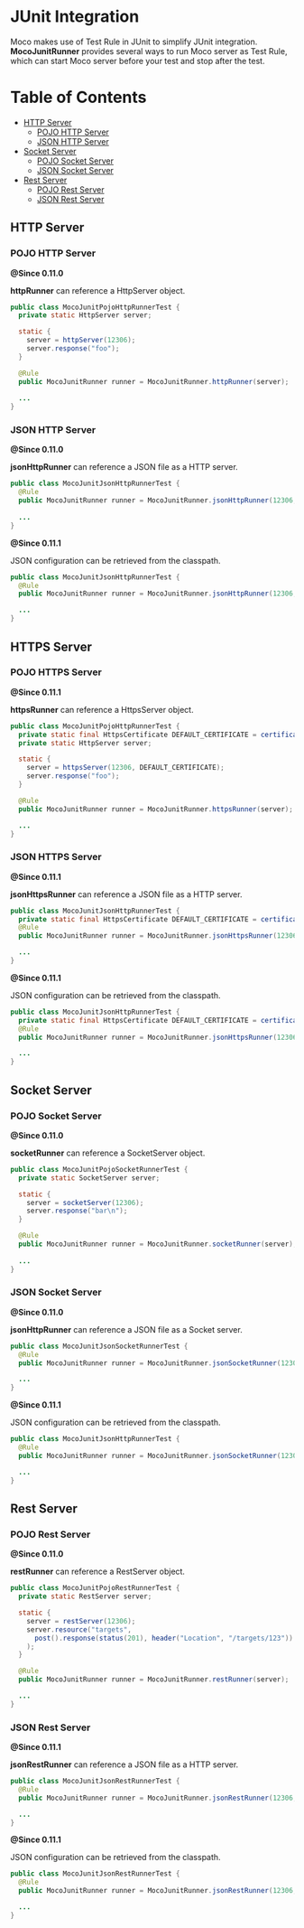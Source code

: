 # JUnit Integration

Moco makes use of Test Rule in JUnit to simplify JUnit integration. **MocoJunitRunner** provides several ways to run Moco server as Test Rule, which can start Moco server before your test and stop after the test.

Table of Contents
=================

* [HTTP Server](#http-server)
  * [POJO HTTP Server](#pojo-http-server)
  * [JSON HTTP Server](#json-http-server)
* [Socket Server](#socket-server)
  * [POJO Socket Server](#pojo-socket-server)
  * [JSON Socket Server](#json-socket-server)
* [Rest Server](#rest-server)
  * [POJO Rest Server](#pojo-rest-server)
  * [JSON Rest Server](#json-rest-server)

## HTTP Server

### POJO HTTP Server

**@Since 0.11.0**

**httpRunner** can reference a HttpServer object.

```java
public class MocoJunitPojoHttpRunnerTest {
  private static HttpServer server;

  static {
    server = httpServer(12306);
    server.response("foo");
  }

  @Rule
  public MocoJunitRunner runner = MocoJunitRunner.httpRunner(server);
  
  ...
}
```

### JSON HTTP Server

**@Since 0.11.0**

**jsonHttpRunner** can reference a JSON file as a HTTP server.

```java
public class MocoJunitJsonHttpRunnerTest {
  @Rule
  public MocoJunitRunner runner = MocoJunitRunner.jsonHttpRunner(12306, "foo.json");
  
  ...
}
```

**@Since 0.11.1**

JSON configuration can be retrieved from the classpath.

```java
public class MocoJunitJsonHttpRunnerTest {
  @Rule
  public MocoJunitRunner runner = MocoJunitRunner.jsonHttpRunner(12306, Moco.pathResource("foo.json"));

  ...
}
```

## HTTPS Server

### POJO HTTPS Server

**@Since 0.11.1**

**httpsRunner** can reference a HttpsServer object.

```java
public class MocoJunitPojoHttpRunnerTest {
  private static final HttpsCertificate DEFAULT_CERTIFICATE = certificate(pathResource("cert.jks"), "mocohttps", "mocohttps");
  private static HttpServer server;

  static {
    server = httpsServer(12306, DEFAULT_CERTIFICATE);
    server.response("foo");
  }

  @Rule
  public MocoJunitRunner runner = MocoJunitRunner.httpsRunner(server);

  ...
}
```

### JSON HTTPS Server

**@Since 0.11.1**

**jsonHttpsRunner** can reference a JSON file as a HTTP server.

```java
public class MocoJunitJsonHttpRunnerTest {
  private static final HttpsCertificate DEFAULT_CERTIFICATE = certificate(pathResource("cert.jks"), "mocohttps", "mocohttps");
  @Rule
  public MocoJunitRunner runner = MocoJunitRunner.jsonHttpsRunner(12306, "foo.json", DEFAULT_CERTIFICATE);

  ...
}
```

**@Since 0.11.1**

JSON configuration can be retrieved from the classpath.

```java
public class MocoJunitJsonHttpRunnerTest {
  private static final HttpsCertificate DEFAULT_CERTIFICATE = certificate(pathResource("cert.jks"), "mocohttps", "mocohttps");
  @Rule
  public MocoJunitRunner runner = MocoJunitRunner.jsonHttpsRunner(12306, Moco.pathResource("foo.json"), DEFAULT_CERTIFICATE);

  ...
}
```

## Socket Server

### POJO Socket Server

**@Since 0.11.0**

**socketRunner** can reference a SocketServer object.

```java
public class MocoJunitPojoSocketRunnerTest {
  private static SocketServer server;

  static {
    server = socketServer(12306);
    server.response("bar\n");
  }

  @Rule
  public MocoJunitRunner runner = MocoJunitRunner.socketRunner(server);
  
  ...
}
```

### JSON Socket Server

**@Since 0.11.0**

**jsonHttpRunner** can reference a JSON file as a Socket server.

```java
public class MocoJunitJsonSocketRunnerTest {
  @Rule
  public MocoJunitRunner runner = MocoJunitRunner.jsonSocketRunner(12306, "foo.json");

  ...
}
```

**@Since 0.11.1**

JSON configuration can be retrieved from the classpath.

```java
public class MocoJunitJsonHttpRunnerTest {
  @Rule
  public MocoJunitRunner runner = MocoJunitRunner.jsonSocketRunner(12306, Moco.pathResource("foo.json"));

  ...
}
```

## Rest Server

### POJO Rest Server

**@Since 0.11.0**

**restRunner** can reference a RestServer object.

```java
public class MocoJunitPojoRestRunnerTest {
  private static RestServer server;

  static {
    server = restServer(12306);
    server.resource("targets",
      post().response(status(201), header("Location", "/targets/123"))
    );
  }

  @Rule
  public MocoJunitRunner runner = MocoJunitRunner.restRunner(server);

  ...
}
```

### JSON Rest Server

**@Since 0.11.1**

**jsonRestRunner** can reference a JSON file as a HTTP server.

```java
public class MocoJunitJsonRestRunnerTest {
  @Rule
  public MocoJunitRunner runner = MocoJunitRunner.jsonRestRunner(12306, "rest.json");

  ...
}
```

**@Since 0.11.1**

JSON configuration can be retrieved from the classpath.

```java
public class MocoJunitJsonRestRunnerTest {
  @Rule
  public MocoJunitRunner runner = MocoJunitRunner.jsonRestRunner(12306, Moco.pathResource("foo.json"));

  ...
}
```